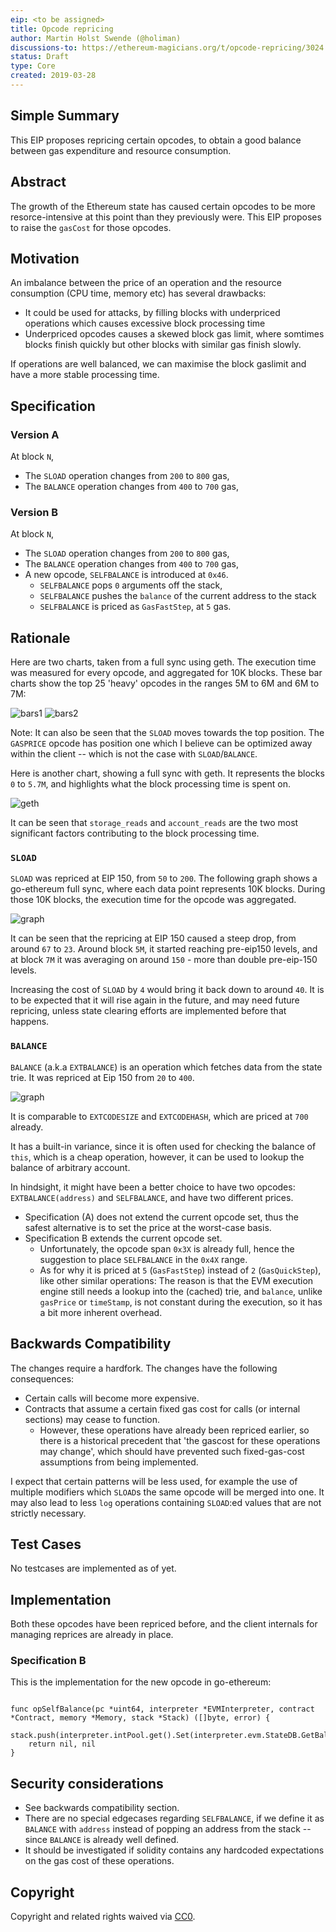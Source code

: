 ```yaml
---
eip: <to be assigned>
title: Opcode repricing 
author: Martin Holst Swende (@holiman)
discussions-to: https://ethereum-magicians.org/t/opcode-repricing/3024
status: Draft
type: Core
created: 2019-03-28
---
```



## Simple Summary

This EIP proposes repricing certain opcodes, to obtain a good balance between gas expenditure and resource consumption.

## Abstract

The growth of the Ethereum state has caused certain opcodes to be more resorce-intensive at this point than 
they previously were. This EIP proposes to raise the `gasCost` for those opcodes. 

## Motivation

An imbalance between the price of an operation and the resource consumption (CPU time, memory etc)
has several drawbacks:

- It could be used for attacks, by filling blocks with underpriced operations which causes excessive block processing time
- Underpriced opcodes causes a skewed block gas limit, where somtimes blocks finish quickly but other blocks with similar gas finish slowly. 

If operations are well balanced, we can maximise the block gaslimit and have a more stable processing time. 

## Specification

### Version A

At block `N`, 

- The `SLOAD` operation changes from `200` to `800` gas,
- The `BALANCE` operation changes from `400` to `700` gas,


### Version B

At block `N`, 

- The `SLOAD` operation changes from `200` to `800` gas,
- The `BALANCE` operation changes from `400` to `700` gas,
- A new opcode, `SELFBALANCE` is introduced at `0x46`. 
  - `SELFBALANCE` pops `0` arguments off the stack, 
  - `SELFBALANCE` pushes the `balance` of the current address to the stack
  - `SELFBALANCE` is priced as `GasFastStep`, at `5` gas. 

## Rationale

Here are two charts, taken from a full sync using geth. The execution time was measured for every opcode, and aggregated for 10K blocks. These bar charts show the top 25 'heavy' opcodes in the ranges 5M to 6M and 6M to 7M:

![bars1](images/run3.total-bars-5.png) 
![bars2](images/run3.total-bars-6.png) 

Note: It can also be seen that the `SLOAD` moves towards the top position. The `GASPRICE` opcode has position one which I believe can be optimized away within the client -- which is not the case with `SLOAD`/`BALANCE`.

Here is another chart, showing a full sync with geth. It represents the blocks `0` to `5.7M`, and highlights what the block processing time is spent on.

![geth](images/geth_processing.png)

It can be seen that `storage_reads` and `account_reads` are the two most significant factors contributing to the block processing time. 

### `SLOAD`

`SLOAD` was repriced at EIP 150, from `50` to `200`. 
The following graph shows a go-ethereum full sync, where each data point represents
 10K blocks. During those 10K blocks, the execution time for the opcode was aggregated.

![graph](images/SLOAD-run3.png)

It can be seen that the repricing at EIP 150 caused a steep drop, from around `67` to `23`. 
Around block `5M`, it started reaching pre-eip150 levels, and at block `7M` 
it was averaging on around `150` - more than double pre-eip-150 levels. 

Increasing the cost of `SLOAD` by `4` would bring it back down to around `40`. 
It is to be expected that it will rise again in the future, and may need future repricing, unless 
state clearing efforts are implemented before that happens. 

### `BALANCE` 

`BALANCE` (a.k.a `EXTBALANCE`) is an operation which fetches data from the state trie. It was repriced at Eip 150 from `20` to `400`. 

![graph](images/BALANCE-run3.png)

It is comparable to `EXTCODESIZE` and `EXTCODEHASH`, which are priced at `700` already. 

It has a built-in variance, since it is often used for checking the balance of `this`, 
which is a cheap operation, however, it can be used to lookup the balance of arbitrary account. 

In hindsight, it might have been a better choice to have two 
opcodes: `EXTBALANCE(address)` and `SELFBALANCE`, and have two different prices. 

* Specification (A) does not extend the current opcode set, thus the safest alternative is to set the price at the worst-case basis.
* Specification B extends the current opcode set. 
  * Unfortunately, the opcode span `0x3X` is already full, hence the suggestion to place `SELFBALANCE` in the `0x4X` range.  
  * As for why it is priced at `5` (`GasFastStep`) instead of `2` (`GasQuickStep`), like other similar operations: The reason is that the EVM execution engine still needs a lookup into the (cached) trie, and `balance`, unlike `gasPrice` or `timeStamp`, is not constant during the execution, so it has a bit more inherent overhead. 



## Backwards Compatibility

The changes require a hardfork. The changes have the following consequences:

- Certain calls will become more expensive. 
- Contracts that assume a certain fixed gas cost for calls (or internal sections) may cease to function. 
  - However, these operations have already been repriced earlier, so there is a historical precedent that 'the gascost for these operations may change', which should have prevented such fixed-gas-cost assumptions from being implemented.

I expect that certain patterns will be less used, for example the use of multiple modifiers which `SLOAD`s the same opcode will be merged into one. It may also lead to less `log` operations containing `SLOAD`:ed values that are not strictly necessary. 

## Test Cases
<!--Test cases for an implementation are mandatory for EIPs that are affecting consensus changes. Other EIPs can choose to include links to test cases if applicable.-->

No testcases are implemented as of yet. 

## Implementation

Both these opcodes have been repriced before, and the client internals for managing reprices are already in place. 

### Specification B

This is the implementation for the new opcode in go-ethereum:

```golang

func opSelfBalance(pc *uint64, interpreter *EVMInterpreter, contract *Contract, memory *Memory, stack *Stack) ([]byte, error) {
	stack.push(interpreter.intPool.get().Set(interpreter.evm.StateDB.GetBalance(contract.Address())
	return nil, nil
}

```

## Security considerations

- See backwards compatibility section. 
- There are no special edgecases regarding `SELFBALANCE`, if we define it as `BALANCE` with `address` instead of popping an address from the stack -- since `BALANCE` is already well defined. 
- It should be investigated if solidity contains any hardcoded expectations on the gas cost of these operations. 

## Copyright
Copyright and related rights waived via [CC0](https://creativecommons.org/publicdomain/zero/1.0/).
